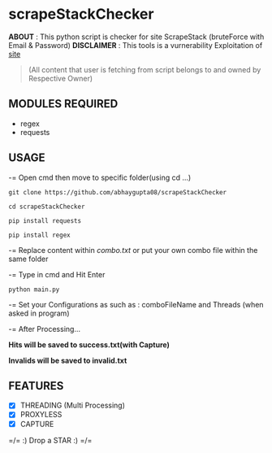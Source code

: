 # scrapeStackChecker

**ABOUT** : This python script is checker for site ScrapeStack (bruteForce with Email &amp; Password)
**DISCLAIMER** : This tools is a vurnerability Exploitation of [site](https://www.scrapestack.com)
> (All content that user is fetching from script belongs to and owned by Respective Owner)

## MODULES REQUIRED
* regex
* requests


## USAGE
-= Open cmd then move to specific folder(using cd ...)

`git clone https://github.com/abhaygupta08/scrapeStackChecker`

`cd scrapeStackChecker`

`pip install requests`

`pip install regex`

-= Replace content within *combo.txt* or put your own combo file within the same folder

-= Type in cmd and Hit Enter

`python main.py`

-= Set your Configurations as such as : comboFileName and Threads (when asked in program)

-= After Processing...

**Hits will be saved to success.txt(with Capture)**

**Invalids will be saved to invalid.txt**

## FEATURES
- [x] THREADING (Multi Processing)
- [X] PROXYLESS
- [x] CAPTURE

=/\= :) Drop a STAR :) =/\=
